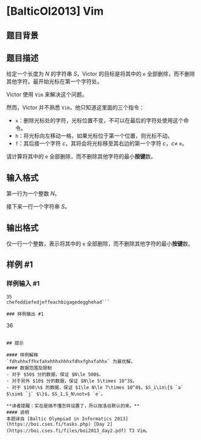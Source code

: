 # [BalticOI2013] Vim

## 题目背景



## 题目描述

给定一个长度为 $N$ 的字符串 $S$，Victor 的目标是将其中的 `e` 全部删除，而不删除其他字符。最开始光标在第一个字符处。

Victor 使用 `Vim` 来解决这个问题。

然而，Victor 并不熟悉 `Vim`，他只知道这里面的三个指令：
- `x`：删除光标处的字符，光标位置不变，不可以在最后的字符处使用这个命令。
- `h`：将光标向左移动一格，如果光标位于第一个位置，则光标不动。
- `f`：其后接一个字符 $c$，其将会将光标移至其右边的第一个字符 $c$，$c\not =$ `e`。

请计算将其中的 `e` 全部删除，而不删除其他字符的最小**按键**数。

## 输入格式

第一行为一个整数 $N$。

接下来一行一个字符串 $S$。

## 输出格式

仅一行一个整数，表示将其中的 `e` 全部删除，而不删除其他字符的最小**按键**数。

## 样例 #1

### 样例输入 #1
```
35
chefeddiefedjeffeachbigagedegghehad```

### 样例输出 #1

```
36
```

## 提示

#### 样例解释
`fdhxhhxffhxfahxhhhxhhhxfdhxfghxfahhx` 为最优解。
#### 数据范围及限制
- 对于 $50$ 分的数据，保证 $N\le 500$。
- 对于另外 $10$ 分的数据，保证 $N\le 5\times 10^3$。
- 对于 $100\%$ 的数据，保证 $1\le N\le 7\times 10^4$，$S_i\in\{$ `a` $\sim$ `j` $\}$，$S_1,S_N\not=$ `e`。

**译者提醒：实在是搞不懂怎样设置了，所以按洛谷默认的来。**
#### 说明
本题译自 [Baltic Olympiad in Informatics 2013](https://boi.cses.fi/tasks.php) [Day 2](https://boi.cses.fi/files/boi2013_day2.pdf) T3 Vim。

